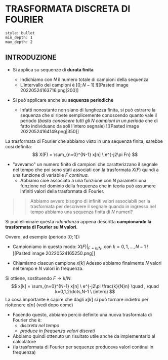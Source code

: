 # TRASFORMATA DISCRETA DI FOURIER
```toc
style: bullet
min_depth: 1
max_depth: 2
```
## INTRODUZIONE
- Si applica su sequenze di **durata finita**
	- Indichiamo con $N$ il numero totale di campioni della sequenza
	- L'intervallo dei campioni è $[0 ; N-1]$
![[Pasted image 20220524163716.png|200]]

- Si può applicare anche su **sequenze periodiche**
	- Infatti nonostante non siano di lunghezza finita, si può estrarre la sequenza che si ripete semplicemente conoscendo quanto vale il periodo (*basta conoscere tutti gli $N$ campioni in un periodo* che di fatto individuano da soli l'intero segnale)
![[Pasted image 20220524164149.png|350]]


La trasformata di Fourier che abbiamo visto in una sequenza finita, sarebbe così definita:
$$
X(F) = \sum_{n=0}^{N-1} x[n] \ e^{-j2\pi Fn}
$$
- "avevamo" un numero finito di campioni che caratterizzano il segnale nel tempo che poi sono stati associati con la trasformata $X(F)$ quindi a una funzione di variabile $F$ *continua*.
	- Abbiamo cioè associato a una funzione con $N$ parametri una funzione nel dominio della frequenza che in teoria può assumere infiniti valori della trasformata di Fourier.

>> Abbiamo avvero bisogno di infiniti valori associabili per la trasformata per descrivere il segnale quando in ingresso nel tempo abbiamo una sequenza finita di $N$ numeri?

Si può eliminare questa *ridondanza* appena descritta **campionando la trasformata di Fourier su $N$ valori**.

Ovvero, ad esempio (periodo $[0;1]$):
- Campioniamo in questo modo: $X(F)|_{F=k/N}$, con $k = 0,1,\dots,N-1$
![[Pasted image 20220524165250.png]]

- Chiamiamo ciascun campione $x[k]$
Adesso abbiamo finalmente $N$ valori nel tempo e $N$ valori in frequenza.

Si ottiene, sostituendo $F \to k/N$:
$$
x[k] = \sum_{n=0}^{N-1} x[n] \ e^{-j2\pi \frac{k}{N}n}  \quad , \quad k=0,1,2\dots,N-1 \ (intero)
$$
La cosa importante è capire che dagli $x[k]$ si può tornare indietro per riottenere $x[n]$ (vedi dopo come)
- Facendo questo, abbiamo perciò definito una nuova trasformata di Fourier che è:
	- *discreta nel tempo*
	- *produce in frequenza valori discreti*
- Abbiamo quindi ottenuto un risultato utile anche da implementarlo al calcolatore
- (la trasformata di Fourier per sequenze produceva valori continui in frequenza)

